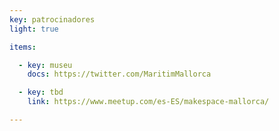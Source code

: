 ```yaml
---
key: patrocinadores
light: true

items:

  - key: museu
    docs: https://twitter.com/MaritimMallorca

  - key: tbd
    link: https://www.meetup.com/es-ES/makespace-mallorca/

---
```

